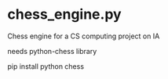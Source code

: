 # chess_engine.py
Chess engine for a CS computing project on IA


needs python-chess library

pip install python chess
